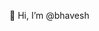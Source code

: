 👋 Hi, I’m @bhavesh

<!---
bhavesh-couture/bhavesh-couture is a ✨ special ✨ repository because its `README.md` (this file) appears on your GitHub profile.
You can click the Preview link to take a look at your changes.
--->
